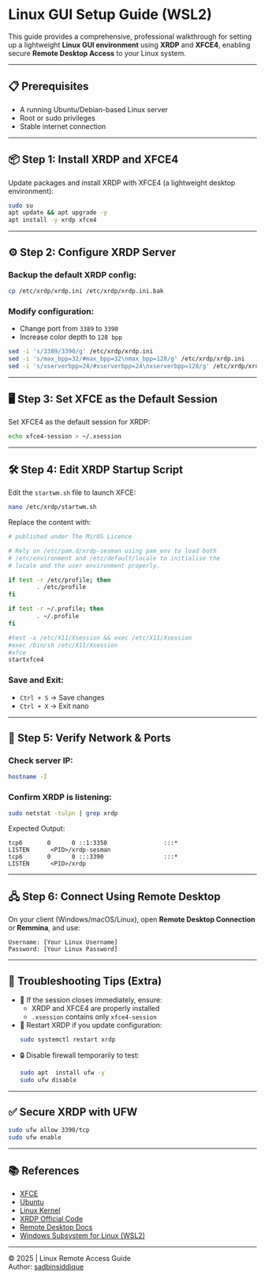 # Linux GUI Setup Guide (WSL2)

This guide provides a comprehensive, professional walkthrough for setting up a lightweight **Linux GUI environment** using **XRDP** and **XFCE4**, enabling secure **Remote Desktop Access** to your Linux system.

---

## 📋 Prerequisites

- A running Ubuntu/Debian-based Linux server
- Root or sudo privileges
- Stable internet connection

---

## 📦 Step 1: Install XRDP and XFCE4

Update packages and install XRDP with XFCE4 (a lightweight desktop environment):

```bash
sudo su
apt update && apt upgrade -y
apt install -y xrdp xfce4
```

---

## ⚙️ Step 2: Configure XRDP Server

### Backup the default XRDP config:
```bash
cp /etc/xrdp/xrdp.ini /etc/xrdp/xrdp.ini.bak
```

### Modify configuration:

- Change port from `3389` to `3390`
- Increase color depth to `128 bpp`

```bash
sed -i 's/3389/3390/g' /etc/xrdp/xrdp.ini
sed -i 's/max_bpp=32/#max_bpp=32\nmax_bpp=128/g' /etc/xrdp/xrdp.ini
sed -i 's/xserverbpp=24/#xserverbpp=24\nxserverbpp=128/g' /etc/xrdp/xrdp.ini
```

---

## 🖥️ Step 3: Set XFCE as the Default Session

Set XFCE4 as the default session for XRDP:

```bash
echo xfce4-session > ~/.xsession
```

---

## 🛠️ Step 4: Edit XRDP Startup Script

Edit the `startwm.sh` file to launch XFCE:

```bash
nano /etc/xrdp/startwm.sh
```

Replace the content with:

```bash
# published under The MirOS Licence

# Rely on /etc/pam.d/xrdp-sesman using pam_env to load both
# /etc/environment and /etc/default/locale to initialise the
# locale and the user environment properly.

if test -r /etc/profile; then
        . /etc/profile
fi

if test -r ~/.profile; then
        . ~/.profile
fi

#test -x /etc/X11/Xsession && exec /etc/X11/Xsession
#exec /bin/sh /etc/X11/Xsession
#xfce
startxfce4
```

### Save and Exit:
- `Ctrl + S` → Save changes  
- `Ctrl + X` → Exit nano

---

## 🔎 Step 5: Verify Network & Ports

### Check server IP:
```bash
hostname -I
```

### Confirm XRDP is listening:
```bash
sudo netstat -tulpn | grep xrdp
```

Expected Output:
```
tcp6       0      0 ::1:3350                :::*                    LISTEN      <PID>/xrdp-sesman
tcp6       0      0 :::3390                 :::*                    LISTEN      <PID>/xrdp
```

---

## 🖧 Step 6: Connect Using Remote Desktop

On your client (Windows/macOS/Linux), open **Remote Desktop Connection** or **Remmina**, and use:

```
Username: [Your Linux Username]
Password: [Your Linux Password]
```

---
## 🧯 Troubleshooting Tips (Extra)

- 🛑 If the session closes immediately, ensure:
  - XRDP and XFCE4 are properly installed
  - `.xsession` contains only `xfce4-session`
- 🔁 Restart XRDP if you update configuration:
  ```bash
  sudo systemctl restart xrdp
  ```
- 🔒 Disable firewall temporarily to test:
  ```bash
  sudo apt  install ufw -y
  sudo ufw disable
  ```

---

## ✅ Secure XRDP with UFW

```bash
sudo ufw allow 3390/tcp
sudo ufw enable
```
---

## 📚 References

- [XFCE](https://xfce.org/)
- [Ubuntu](https://help.ubuntu.com/)
- [Linux Kernel](https://docs.kernel.org/)
- [XRDP Official Code](https://github.com/neutrinolabs/xrdp)
- [Remote Desktop Docs](https://support.microsoft.com/en-us/windows/how-to-use-remote-desktop-5fe128d5-8fb1-7a23-3b8a-41e636865e8c)
- [Windows Subsystem for Linux (WSL2)](https://learn.microsoft.com/en-us/windows/wsl/)

---

© 2025 | Linux Remote Access Guide  
Author: [sadbinsiddique](https://github.com/sadbinsiddique)
